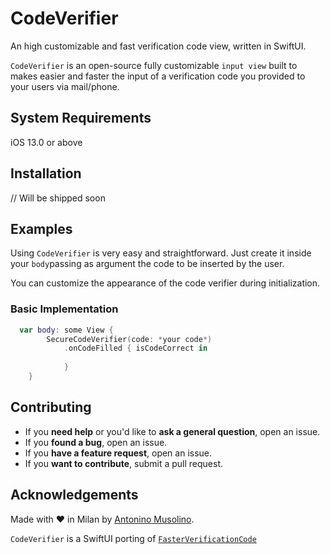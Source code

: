 # CodeVerifier

An high customizable and fast verification code view, written in SwiftUI.

`CodeVerifier` is an open-source fully customizable `input view`  built to makes easier and faster the input of a verification code you provided to your users via mail/phone. 

## System Requirements
iOS 13.0 or above

## Installation

// Will be shipped soon

## Examples
Using `CodeVerifier` is very easy and straightforward. Just create it inside your `body`passing as argument the code to be inserted by the user.

You can customize the appearance of the code verifier during initialization. 

### Basic Implementation

```swift
  var body: some View {
        SecureCodeVerifier(code: *your code*)
            .onCodeFilled { isCodeCorrect in
                
            }
    }
```

## Contributing

- If you **need help** or you'd like to **ask a general question**, open an issue.
- If you **found a bug**, open an issue.
- If you **have a feature request**, open an issue.
- If you **want to contribute**, submit a pull request.


## Acknowledgements

Made with ❤️ in Milan by [Antonino Musolino](https://twitter.com/NinoMusolino).

`CodeVerifier` is a SwiftUI porting of [`FasterVerificationCode`](https://github.com/posix88/FasterVerificationCode)
